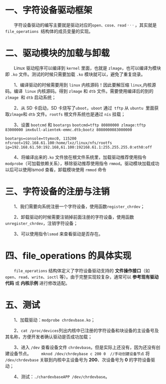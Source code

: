 # 一、字符设备驱动框架
&emsp;&emsp;字符设备驱动的编写主要就是驱动对应的`open、cose、read` · · · ，其实就是`file_operations `结构体的成员变量的实现。

# 二、驱动模块的加载与卸载
&emsp;&emsp;Linux 驱动程序可以编译到 `kernel` 里面，也就是 `zlmage`，也可以编译为模块即 `.ko` 文件。测试的时候只需要加载 `.ko` 模块就可以，避免了重复烧录。

&emsp;&emsp;1、编译驱动的时候需要用到 `linux` 内核源码！因此要解压缩 `linux`,内核源码。编译` linux` 内核源码。得到 `zlmage` 和 `dtb` 文件。需要使用编译后的到的 `zlmage `和 `dtb` 启动系统；

&emsp;&emsp;2、从 SD 卡启动，SD 卡烧写了`uboot`，`uboot` 通过` tftp` 从 `ubuntu `里面获取` zlmage `和 `dtb` 文件。`rootfs` 根文件系统也是通过 `nís` 挂载；

&emsp;&emsp;3、设置 `bootcmd` 和 `bootargs` 
`bootcmd=tftp 80800000 zlmage:tftp 83000000 imx6ull-alientek-emmc.dtb;bootz 8080000083000000`

`bootargs=console=ttymxc0, 115200 nfsroot=192.168.61.100:home/lxz/linux/nfs/rootfs ip=192.168.61.50:192.168,61.100:192168.61.1:255.255.255.0:eth0:off`
 
 &emsp;&emsp;4、将编译出来的`.ko` 文件放在根文件系统里，加载驱动推荐使用指令 `modprobe`（可加载依赖关系），移除驱动推荐使用指令 `rmmod`。驱动模块加载成功以后可以使用lsmod 查看，卸载模块使用 `rmmod` 命令
 
# 三、字符设备的注册与注销
&emsp;&emsp;1、我们需要向系统注册一个字符设备，使用函数`register_chrdev`；

&emsp;&emsp;2、卸载驱动的时候需要注销掉前面注册的字符设备，使用函数 `unregister_chrdev`，注销字符设备；

&emsp;&emsp;3、可以使用指令`lsmod` 来查看驱动是否存在。

# 四、file_operations 的具体实现
&emsp;&emsp;`file_operations` 结构体定义了字符设备驱动支持的 **文件操作接口**（如 `open`、`read`、`write`、`ioctl` 等）。由于完整实现较复杂，通常可以 **参考现有驱动代码** 或 **内核示例** 进行修改适配。

# 五、测试
&emsp;&emsp;1、加载驱动：`modprobe chrdevbase.ko`；

&emsp;&emsp;2、`cat /proc/devices`列出内核中已注册的字符设备和块设备的主设备号及其名称，方便开发者确认驱动是否成功加载；

&emsp;&emsp;3、进入 `/dev` 查看设备文件 `chrdevbase`。但是实际上还没有，因为还没有创建设备节点。
&emsp;&emsp;`mknod /dev/chrdeybase c 200 0  //手动创建设备节点`
将 `/dev/chrdevbase` 关联到内核中主设备号为 **200**、次设备号为 **0** 的字符设备驱动；

&emsp;&emsp;4、测试：`./chardevbaseAPP /dev/chrdevbase`。

<!--stackedit_data:
eyJoaXN0b3J5IjpbLTUxMDg5MTIxNCwtMTA0OTkzMzk2MiwtMT
Q2NTkwMjU1NiwyMTM4MzU1MjcxLDEyNzU4OTUxMjEsLTE0MzU2
NTI1NDcsLTEyNDYxMTg4NTAsLTY1MTkwMzg4OCw0Nzc1NzQ0MD
gsLTEzNDc0NjE1MjAsLTIwODg3NDY2MTJdfQ==
-->